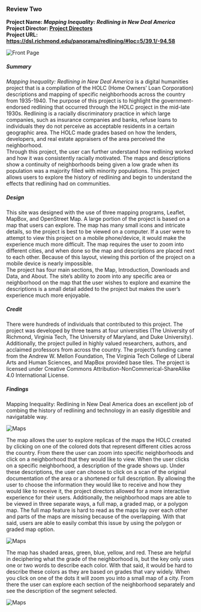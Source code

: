 ### Review Two  
**Project Name: _Mapping Inequality: Redlining in New Deal America_  
Project Director: [Project Directors](https://dsl.richmond.edu/panorama/redlining/#loc=5/39.1/-94.58&text=about)  
Project URL: [https://dsl.richmond.edu/panorama/redlining/#loc=5/39.1/-94.58 ](https://dsl.richmond.edu/panorama/redlining/#loc=5/39.1/-94.58 )**  

![Front Page](https://lsix642.github.io/Lizzie-S./images/MIfrontpage.png)  

##### Summary  
_Mapping Inequality: Redlining in New Deal America_ is a digital humanities project that is a compilation of the HOLC (Home Owners’ Loan Corporation) descriptions and mapping of specific neighborhoods across the country from 1935-1940. The purpose of this project is to highlight the government-endorsed redlining that occurred through the HOLC project in the mid-late 1930s. Redlining is a racially discriminatory practice in which large companies, such as insurance companies and banks, refuse loans to individuals they do not perceive as acceptable residents in a certain geographic area. The HOLC made grades based on how the lenders, developers, and real estate appraisers of the area perceived the neighborhood.  
Through this project, the user can further understand how redlining worked and how it was consistently racially motivated. The maps and descriptions show a continuity of neighborhoods being given a low grade when its population was a majority filled with minority populations. This project allows users to explore the history of redlining and begin to understand the effects that redlining had on communities.  
##### Design  
This site was designed with the use of three mapping programs, Leaflet, MapBox, and OpenStreet Map. A large portion of the project is based on a map that users can explore. The map has many small icons and intricate details, so the project is best to be viewed on a computer. If a user were to attempt to view this project on a mobile phone/device, it would make the experience much more difficult. The map requires the user to zoom into different cities, and when done so the map and descriptions are placed next to each other. Because of this layout, viewing this portion of the project on a mobile device is nearly impossible.  
The project has four main sections, the Map, Introduction, Downloads and Data, and About. The site’s ability to zoom into any specific area or neighborhood on the map that the user wishes to explore and examine the descriptions is a small detail added to the project but makes the user’s experience much more enjoyable.  
##### Credit  
There were hundreds of individuals that contributed to this project. The project was developed by three teams at four universities (The University of Richmond, Virginia Tech, The University of Maryland, and Duke University). Additionally, the project pulled in highly valued researchers, authors, and acclaimed professors from across the country. The project’s funding came from the Andrew W. Mellon Foundation, The Virginia Tech College of Liberal Arts and Human Sciences, and MapBox provided base tiles. The project is licensed under Creative Commons Attribution-NonCommerical-ShareAlike 4.0 International License.  
##### Findings  
Mapping Inequality: Redlining in New Deal America does an excellent job of combing the history of redlining and technology in an easily digestible and navigatable way.   

![Maps](https://lsix642.github.io/Lizzie-S./images/IM3maps.png)  

The map allows the user to explore replicas of the maps the HOLC created by clicking on one of the colored dots that represent different cities across the country. From there the user can zoom into specific neighborhoods and click on a neighborhood that they would like to view. When the user clicks on a specific neighborhood, a description of the grade shows up. Under these descriptions, the user can choose to click on a scan of the original documentation of the area or a shortened or full description. By allowing the user to choose the information they would like to receive and how they would like to receive it, the project directors allowed for a more interactive experience for their users. Additionally, the neighborhood maps are able to be viewed in three separate ways, a full map, a graded map, or a polygon map. The full map feature is hard to read as the maps lay over each other and parts of the maps are missing because of the overlapping. With that said, users are able to easily combat this issue by using the polygon or graded map option. 

![Maps](https://lsix642.github.io/Lizzie-S./images/IMoverlapping.png)  

The map has shaded areas, green, blue, yellow, and red. These are helpful in deciphering what the grade of the neighborhood is, but the key only uses one or two words to describe each color. With that said, it would be hard to describe these colors as they are based on grades that vary widely. When you click on one of the dots it will zoom you into a small map of a city. From there the user can explore each section of the neighborhood separately and see the description of the segment selected.  

![Maps](https://lsix642.github.io/Lizzie-S./images/IMmapdescription.png)  

